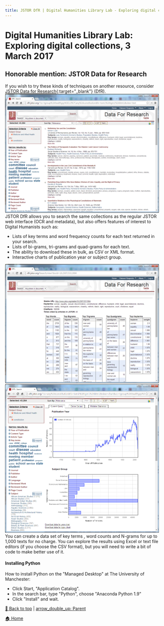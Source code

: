 ```yaml
---
title: JSTOR DfR | Digital Humanities Library Lab - Exploring digital collections, 3 March 2017
---
```


# Digital Humanities Library Lab: Exploring digital collections, 3 March 2017


## Honorable mention: JSTOR Data for Research
If you wish to try these kinds of techniques on another resource, consider [JSTOR Data for Research](http://dfr.jstor.org/){:target="_blank"} (DfR). 
![Data for Research search](img/dfr-110.png)
JSTOR DfR allows you to search the same collections as the regular JSTOR web interface (OCR and metadata), but also offers features of interest to Digital Humanists such as:

- Lists of key terms and word frequency counts for each text returned in your search.
- Lists of bi-grams, tri-grams and quad-grams for each text.
- The ability to download these in bulk, as CSV or XML format.
- Interactive charts of publication year or subject group.

![Frequencies for a text](img/dfr-115.png)
![Charts for a search](img/dfr-120.png)
You can create a data set of key terms , word counts and N-grams for up to 1,000 texts for no charge. You can explore the results using Excel or text file editors (if you choose the CSV format), but you will need to write a bit of code to make better use of it.

#### Installing Python
How to install Python on the "Managed Desktop" at The University of Manchester:

- Click Start, "Application Catalog".
- In the search bar, type "Python", choose "Anaconda Python 1.9"
- Click "Install" and wait.


[:arrow_up_small: Back to top](#honorable-mention-jstor-data-for-research) | [arrow_double_up: Parent](wrapping.html) 

[:house: Home](/)
